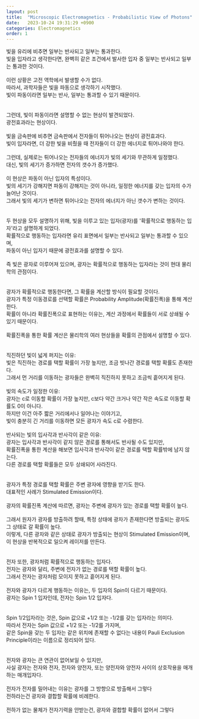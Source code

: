 ```yaml
---
layout: post
title:  "Microscopic Electromagnetics - Probabilistic View of Photons"
date:   2023-10-24 19:31:29 +0900
categories: Electromagnetics
order: 1
---
```


빛을 유리에 비추면 일부는 반사되고 일부는 통과한다.<br>
빛을 입자라고 생각한다면, 완벽히 같은 조건에서 발사한 입자 중 일부는 반사되고 일부는 통과한 것이다.<br>
<br>
이런 상황은 고전 역학에서 발생할 수가 없다.<br>
따라서, 과학자들은 빛을 파동으로 생각하기 시작했다.<br>
빛이 파동이라면 일부는 반사, 일부는 통과할 수 있기 때문이다.<br>
<br>
<br>
그런데, 빛이 파동이라면 설명할 수 없는 현상이 발견되었다.<br>
광전효과라는 현상이다.<br>
<br>
빛을 금속판에 비추면 금속판에서 전자들이 튀어나오는 현상이 광전효과다.<br>
빛이 입자라면, 더 강한 빛을 비췄을 때 전자들이 더 강한 에너지로 튀어나와야 한다.<br>
<br>
그런데, 실제로는 튀어나오는 전자들의 에너지가 빛의 세기와 무관하게 일정했다.<br>
대신, 빛의 세기가 증가하면 전자의 갯수가 증가했다.<br>
<br>
이 현상은 파동이 아닌 입자의 특성이다.<br>
빛의 세기가 강해지면 파동이 강해지는 것이 아니라, 일정한 에너지를 갖는 입자의 수가 늘어난 것이다.<br>
그래서 빛의 세기가 변하면 튀어나오는 전자의 에너지가 아닌 갯수가 변하는 것이다.<br>
<br>
<br>
두 현상을 모두 설명하기 위해, 빛을 이루고 있는 입자(광자)를 '확률적으로 행동하는 입자'라고 설명하게 되었다.<br>
확률적으로 행동하는 입자라면 유리 표면에서 일부는 반사되고 일부는 통과할 수 있으며,<br>
파동이 아닌 입자기 때문에 광전효과를 설명할 수 있다.<br>
<br>
즉 빛은 광자로 이루어져 있으며, 광자는 확률적으로 행동하는 입자라는 것이 현대 물리학의 관점이다.<br>
<br>
<br>
광자가 확률적으로 행동한다면, 그 확률을 계산할 방식이 필요할 것이다.<br>
광자가 특정 이동경로를 선택할 확률은 Probability Amplitude(확률진폭)을 통해 계산한다.<br>
확률이 아니라 확률진폭으로 표현하는 이유는, 계산 과정에서 확률들이 서로 상쇄될 수 있기 때문이다.<br>
<br>
확률진폭을 통한 확률 계산은 물리학의 여러 현상들을 확률의 관점에서 설명할 수 있다.<br>
<br>
<br>
직진하던 빛이 넓게 퍼지는 이유:<br>
빛은 직진하는 경로를 택할 확률이 가장 높지만, 조금 빗나간 경로를 택할 확률도 존재한다.<br>
그래서 먼 거리를 이동하는 광자들은 완벽히 직진하지 못하고 조금씩 흩어지게 된다.<br>
<br>
빛의 속도가 일정한 이유:<br>
광자는 c로 이동할 확률이 가장 높지만, c보다 약간 크거나 약간 작은 속도로 이동할 확률도 0이 아니다.<br>
하지만 이건 아주 짧은 거리에서나 일어나는 이야기고,<br>
빛이 충분히 긴 거리를 이동하면 모든 광자가 속도 c로 수렴한다.<br>
<br>
반사되는 빛의 입사각과 반사각이 같은 이유:<br>
광자는 입사각과 반사각이 같지 않은 경로를 통해서도 반사될 수도 있지만,<br>
확률진폭을 통한 계산을 해보면 입사각과 반사각이 같은 경로를 택할 확률밖에 남지 않는다.<br>
다른 경로를 택할 확률들은 모두 상쇄되어 사라진다.<br>
<br>
<br>
광자가 특정 경로를 택할 확률은 주변 광자에 영향을 받기도 한다.<br>
대표적인 사례가 Stimulated Emission이다.<br>
<br>
광자의 확률진폭 계산에 따르면, 광자는 주변에 광자가 있는 경로를 택할 확률이 높다.<br>
<br>
그래서 원자가 광자를 방출하려 할때, 특정 상태에 광자가 존재한다면 방출되는 광자도 그 상태로 갈 확률이 높다.<br>
이렇게, 다른 광자와 같은 상태로 광자가 방출되는 현상이 Stimulated Emission이며,<br>
이 현상을 반복적으로 일으켜 레이저를 만든다.<br>
<br>
<br>
전자 또한, 광자처럼 확률적으로 행동하는 입자다.<br>
전자는 광자와 달리, 주변에 전자가 없는 경로를 택할 확률이 높다.<br>
그래서 전자는 광자처럼 모이지 못하고 흩어지게 된다.<br>
<br>
전자와 광자가 다르게 행동하는 이유는, 두 입자의 Spin이 다르기 때문이다.<br>
광자는 Spin 1 입자인데, 전자는 Spin 1/2 입자다.<br>
<br>
<br>
Spin 1/2입자라는 것은, Spin 값으로 +1/2 또는 -1/2를 갖는 입자라는 의미다.<br>
따라서 전자는 Spin 값으로 +1/2 또는 -1/2를 가지며,<br>
같은 Spin을 갖는 두 입자는 같은 위치에 존재할 수 없다는 내용이 Pauli Exclusion Principle이라는 이름으로 정리되어 있다.<br>
<br>
<br>
전자와 광자는 큰 연관이 없어보일 수 있지만,<br>
사실 광자는 전자와 전자, 전자와 양전자, 또는 양전자와 양전자 사이의 상호작용을 매개하는 매개입자다.<br>
<br>
전자가 전자를 밀어내는 이유는 광자를 그 방향으로 방출해서 그렇다<br>
전하라는건 광자와 결합할 확률에 비례한다.<br>
<br>
전하가 없는 물체가 전자기력을 안받는건, 광자와 결합할 확률이 없어서 그렇다<br>